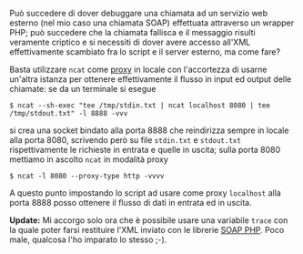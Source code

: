 <!--
.. title: Debug una chiamata SOAP con netcat
.. slug: debug-una-chiamata-soap-con-netcat
.. date: 2011-02-24 00:00:00
.. tags: 
.. category: 
.. link: 
.. description: 
.. type: text
-->

Può succedere di dover debuggare una chiamata ad un servizio web esterno (nel
mio caso una chiamata SOAP) effettuata attraverso un wrapper PHP; può succedere
che la chiamata fallisca e il messaggio risulti veramente criptico e si
necessiti di dover avere accesso all'XML effettivamente scambiato fra lo script
e il server esterno, ma come fare?

Basta utilizzare ``ncat`` come
[proxy](http://nmap.org/ncat/guide/ncat-proxy.html) in locale con l'accortezza
di usarne un'altra istanza per ottenere effettivamente il flusso in input ed
output delle chiamate: se da un terminale si esegue

    $ ncat --sh-exec "tee /tmp/stdin.txt | ncat localhost 8080 | tee /tmp/stdout.txt" -l 8888 -vvv

si crea una socket bindato alla porta 8888 che reindirizza sempre in locale
alla porta 8080, scrivendo però su file ``stdin.txt`` e ``stdout.txt``
rispettivamente le richieste in entrata e quelle in uscita; sulla porta 8080
mettiamo in ascolto ``ncat`` in modalità proxy

    $ ncat -l 8080 --proxy-type http -vvvv

A questo punto impostando lo script ad usare come proxy ``localhost`` alla
porta 8888 posso ottenere il flusso di dati in entrata ed in uscita.

**Update:** Mi accorgo solo ora che è possibile usare una variabile ``trace``
con la quale poter farsi restituire l'XML inviato con le librerie [SOAP PHP](http://www.php.net/manual/en/soapclient.getlastresponse.php). Poco male,
qualcosa l'ho imparato lo stesso ;-).